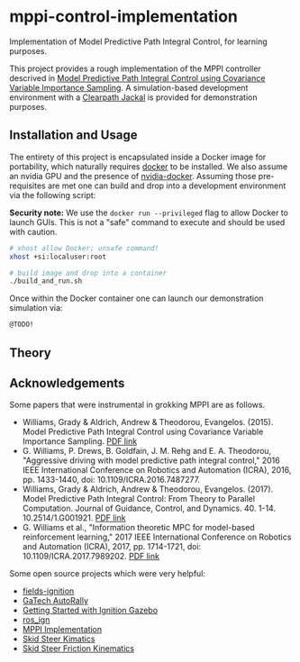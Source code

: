 # mppi-control-implementation
Implementation of Model Predictive Path Integral Control, for learning purposes.

This project provides a rough implementation of the MPPI controller descrived in [Model Predictive Path Integral Control using Covariance Variable Importance Sampling](https://arxiv.org/pdf/1509.01149.pdf). A simulation-based development environment with a [Clearpath Jackal](https://clearpathrobotics.com/jackal-small-unmanned-ground-vehicle/) is provided for demonstration purposes.

## Installation and Usage

The entirety of this project is encapsulated inside a Docker image for portability, which naturally requires [docker](https://docs.docker.com/get-docker/) to be installed. We also assume an nvidia GPU and the presence of [nvidia-docker](https://github.com/NVIDIA/nvidia-docker). Assuming those pre-requisites are met one can build and drop into a development environment via the following script:

**Security note:** We use the `docker run --privileged` flag to allow Docker to launch GUIs. This is not a "safe" command to execute and should be used with caution.

```bash
# xhost allow Docker; unsafe command!
xhost +si:localuser:root

# build image and drop into a container
./build_and_run.sh
```

Once within the Docker container one can launch our demonstration simulation via:

```bash
@TODO!
```

## Theory



## Acknowledgements

Some papers that were instrumental in grokking MPPI are as follows.

 - Williams, Grady & Aldrich, Andrew & Theodorou, Evangelos. (2015). Model Predictive Path Integral Control using Covariance Variable Importance Sampling. [PDF link](https://arxiv.org/pdf/1509.01149.pdf)
 - G. Williams, P. Drews, B. Goldfain, J. M. Rehg and E. A. Theodorou, "Aggressive driving with model predictive path integral control," 2016 IEEE International Conference on Robotics and Automation (ICRA), 2016, pp. 1433-1440, doi: 10.1109/ICRA.2016.7487277. 
 - Williams, Grady & Aldrich, Andrew & Theodorou, Evangelos. (2017). Model Predictive Path Integral Control: From Theory to Parallel Computation. Journal of Guidance, Control, and Dynamics. 40. 1-14. 10.2514/1.G001921. [PDF link](https://arc.aiaa.org/doi/pdf/10.2514/1.G001921)
 - G. Williams et al., "Information theoretic MPC for model-based reinforcement learning," 2017 IEEE International Conference on Robotics and Automation (ICRA), 2017, pp. 1714-1721, doi: 10.1109/ICRA.2017.7989202. [PDF link](https://faculty.cc.gatech.edu/~bboots3/files/InformationTheoreticMPC.pdf)

Some open source projects which were very helpful:

 - [fields-ignition](https://github.com/azazdeaz/fields-ignition)
 - [GaTech AutoRally](https://github.com/AutoRally/autorally)
 - [Getting Started with Ignition Gazebo](https://cyaninfinite.com/getting-started-with-ignition-gazebo/)
 - [ros_ign](https://github.com/ignitionrobotics/ros_ign/tree/noetic)
 - [MPPI Implementation](https://github.com/bostoncleek/ROS-Turtlebot-Navigation/tree/master/controller)
 - [Skid Steer Kimatics](https://mdpi-res.com/d_attachment/sensors/sensors-15-09681/article_deploy/sensors-15-09681-v2.pdf)
 - [Skid Steer Friction Kinematics](https://www.joydeepb.com/Publications/icra2019_skid_steer.pdf)


